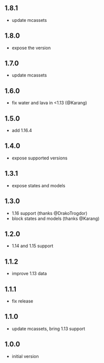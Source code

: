## 1.8.1
* update mcassets

## 1.8.0
* expose the version

## 1.7.0
* update mcassets

## 1.6.0
* fix water and lava in <1.13 (@Karang)

## 1.5.0
* add 1.16.4

## 1.4.0
* expose supported versions

## 1.3.1
* expose states and models

## 1.3.0

* 1.16 support (thanks @DrakoTrogdor)
* block states and models (thanks @Karang)

## 1.2.0

* 1.14 and 1.15 support

## 1.1.2

* improve 1.13 data

## 1.1.1

* fix release

## 1.1.0

* update mcassets, bring 1.13 support

## 1.0.0

* initial version
